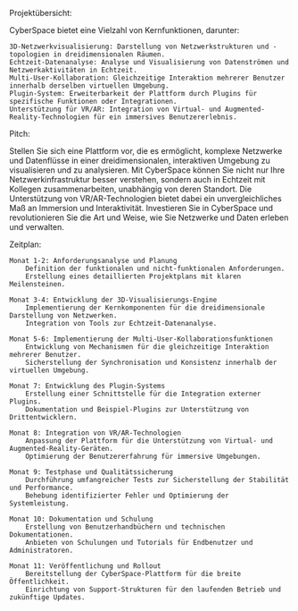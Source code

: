 Projektübersicht:

CyberSpace bietet eine Vielzahl von Kernfunktionen, darunter:

    3D-Netzwerkvisualisierung: Darstellung von Netzwerkstrukturen und -topologien in dreidimensionalen Räumen.
    Echtzeit-Datenanalyse: Analyse und Visualisierung von Datenströmen und Netzwerkaktivitäten in Echtzeit.
    Multi-User-Kollaboration: Gleichzeitige Interaktion mehrerer Benutzer innerhalb derselben virtuellen Umgebung.
    Plugin-System: Erweiterbarkeit der Plattform durch Plugins für spezifische Funktionen oder Integrationen.
    Unterstützung für VR/AR: Integration von Virtual- und Augmented-Reality-Technologien für ein immersives Benutzererlebnis.

Pitch:

Stellen Sie sich eine Plattform vor, die es ermöglicht, komplexe Netzwerke und Datenflüsse in einer dreidimensionalen, interaktiven Umgebung zu visualisieren und zu analysieren. Mit CyberSpace können Sie nicht nur Ihre Netzwerkinfrastruktur besser verstehen, sondern auch in Echtzeit mit Kollegen zusammenarbeiten, unabhängig von deren Standort. Die Unterstützung von VR/AR-Technologien bietet dabei ein unvergleichliches Maß an Immersion und Interaktivität. Investieren Sie in CyberSpace und revolutionieren Sie die Art und Weise, wie Sie Netzwerke und Daten erleben und verwalten.

Zeitplan:

    Monat 1-2: Anforderungsanalyse und Planung
        Definition der funktionalen und nicht-funktionalen Anforderungen.
        Erstellung eines detaillierten Projektplans mit klaren Meilensteinen.

    Monat 3-4: Entwicklung der 3D-Visualisierungs-Engine
        Implementierung der Kernkomponenten für die dreidimensionale Darstellung von Netzwerken.
        Integration von Tools zur Echtzeit-Datenanalyse.

    Monat 5-6: Implementierung der Multi-User-Kollaborationsfunktionen
        Entwicklung von Mechanismen für die gleichzeitige Interaktion mehrerer Benutzer.
        Sicherstellung der Synchronisation und Konsistenz innerhalb der virtuellen Umgebung.

    Monat 7: Entwicklung des Plugin-Systems
        Erstellung einer Schnittstelle für die Integration externer Plugins.
        Dokumentation und Beispiel-Plugins zur Unterstützung von Drittentwicklern.

    Monat 8: Integration von VR/AR-Technologien
        Anpassung der Plattform für die Unterstützung von Virtual- und Augmented-Reality-Geräten.
        Optimierung der Benutzererfahrung für immersive Umgebungen.

    Monat 9: Testphase und Qualitätssicherung
        Durchführung umfangreicher Tests zur Sicherstellung der Stabilität und Performance.
        Behebung identifizierter Fehler und Optimierung der Systemleistung.

    Monat 10: Dokumentation und Schulung
        Erstellung von Benutzerhandbüchern und technischen Dokumentationen.
        Anbieten von Schulungen und Tutorials für Endbenutzer und Administratoren.

    Monat 11: Veröffentlichung und Rollout
        Bereitstellung der CyberSpace-Plattform für die breite Öffentlichkeit.
        Einrichtung von Support-Strukturen für den laufenden Betrieb und zukünftige Updates.
